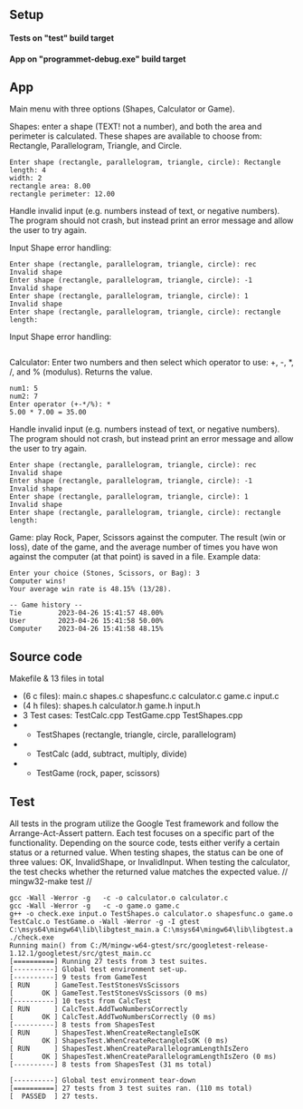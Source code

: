 ## Setup

#### Tests on "test" build target

#### App on "programmet-debug.exe" build target

## App

Main menu with three options (Shapes, Calculator or Game).

Shapes: enter a shape (TEXT! not a number), and both the area and perimeter is calculated. These shapes are available to choose from: Rectangle, Parallelogram, Triangle, and Circle.

```
Enter shape (rectangle, parallelogram, triangle, circle): Rectangle
length: 4
width: 2
rectangle area: 8.00
rectangle perimeter: 12.00
```

Handle invalid input (e.g. numbers instead of text, or negative numbers). The program should not crash, but instead print an error message and allow the user to try again.

Input Shape error handling:
```
Enter shape (rectangle, parallelogram, triangle, circle): rec
Invalid shape
Enter shape (rectangle, parallelogram, triangle, circle): -1
Invalid shape
Enter shape (rectangle, parallelogram, triangle, circle): 1
Invalid shape
Enter shape (rectangle, parallelogram, triangle, circle): rectangle
length:
```

Input Shape error handling:
```

```

Calculator: Enter two numbers and then select which operator to use: +, -, \*, /, and % (modulus). Returns
the value.

```
num1: 5
num2: 7
Enter operator (+-*/%): *
5.00 * 7.00 = 35.00
```

Handle invalid input (e.g. numbers instead of text, or negative numbers). The program should not crash, but instead print an error message and allow the user to try again.
```
Enter shape (rectangle, parallelogram, triangle, circle): rec
Invalid shape
Enter shape (rectangle, parallelogram, triangle, circle): -1
Invalid shape
Enter shape (rectangle, parallelogram, triangle, circle): 1
Invalid shape
Enter shape (rectangle, parallelogram, triangle, circle): rectangle
length:
```

Game: play Rock, Paper, Scissors against the computer. The result (win or loss), date of the game, and the average number of times you have won against the computer (at that point) is saved in a file.
Example data:

```
Enter your choice (Stones, Scissors, or Bag): 3
Computer wins!
Your average win rate is 48.15% (13/28).

-- Game history --
Tie			2023-04-26 15:41:57	48.00%
User		2023-04-26 15:41:58	50.00%
Computer	2023-04-26 15:41:58	48.15%
```

## Source code

Makefile & 13 files in total

- (6 c files): main.c shapes.c shapesfunc.c calculator.c game.c input.c
- (4 h files): shapes.h calculator.h game.h input.h
- 3 Test cases: TestCalc.cpp TestGame.cpp TestShapes.cpp
- - TestShapes (rectangle, triangle, circle, parallelogram)
- - TestCalc (add, subtract, multiply, divide)
- - TestGame (rock, paper, scissors)

## Test

All tests in the program utilize the Google Test framework and follow the Arrange-Act-Assert pattern. Each test focuses on a specific part of the functionality. Depending on the source code, tests either verify a certain status or a returned value. When testing shapes, the status can be one of three values: OK, InvalidShape, or InvalidInput. When testing the calculator, the test checks whether the returned value matches the expected value. // mingw32-make test //

```
gcc -Wall -Werror -g   -c -o calculator.o calculator.c
gcc -Wall -Werror -g   -c -o game.o game.c
g++ -o check.exe input.o TestShapes.o calculator.o shapesfunc.o game.o TestCalc.o TestGame.o -Wall -Werror -g -I gtest C:\msys64\mingw64\lib\libgtest_main.a C:\msys64\mingw64\lib\libgtest.a
./check.exe
Running main() from C:/M/mingw-w64-gtest/src/googletest-release-1.12.1/googletest/src/gtest_main.cc
[==========] Running 27 tests from 3 test suites.
[----------] Global test environment set-up.
[----------] 9 tests from GameTest
[ RUN      ] GameTest.TestStonesVsScissors
[       OK ] GameTest.TestStonesVsScissors (0 ms)
[----------] 10 tests from CalcTest
[ RUN      ] CalcTest.AddTwoNumbersCorrectly
[       OK ] CalcTest.AddTwoNumbersCorrectly (0 ms)
[----------] 8 tests from ShapesTest
[ RUN      ] ShapesTest.WhenCreateRectangleIsOK
[       OK ] ShapesTest.WhenCreateRectangleIsOK (0 ms)
[ RUN      ] ShapesTest.WhenCreateParallelogramLengthIsZero
[       OK ] ShapesTest.WhenCreateParallelogramLengthIsZero (0 ms)
[----------] 8 tests from ShapesTest (31 ms total)

[----------] Global test environment tear-down
[==========] 27 tests from 3 test suites ran. (110 ms total)
[  PASSED  ] 27 tests.
```
